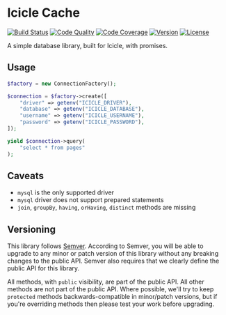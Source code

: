# Icicle Cache

[![Build Status](http://img.shields.io/travis/asyncphp/icicle-database.svg?style=flat-square)](https://travis-ci.org/asyncphp/icicle-database)
[![Code Quality](http://img.shields.io/scrutinizer/g/asyncphp/icicle-database.svg?style=flat-square)](https://scrutinizer-ci.com/g/asyncphp/icicle-database)
[![Code Coverage](http://img.shields.io/scrutinizer/coverage/g/asyncphp/icicle-database.svg?style=flat-square)](https://scrutinizer-ci.com/g/asyncphp/icicle-database)
[![Version](http://img.shields.io/packagist/v/asyncphp/icicle-database.svg?style=flat-square)](https://packagist.org/packages/asyncphp/icicle-database)
[![License](http://img.shields.io/packagist/l/asyncphp/icicle-database.svg?style=flat-square)](license.md)

A simple database library, built for Icicle, with promises.

## Usage

```php
$factory = new ConnectionFactory();

$connection = $factory->create([
    "driver" => getenv("ICICLE_DRIVER"),
    "database" => getenv("ICICLE_DATABASE"),
    "username" => getenv("ICICLE_USERNAME"),
    "password" => getenv("ICICLE_PASSWORD"),
]);

yield $connection->query(
    "select * from pages"
);
```

## Caveats

- `mysql` is the only supported driver
- `mysql` driver does not support prepared statements
- `join`, `groupBy`, `having`, `orHaving`, `distinct` methods are missing

## Versioning

This library follows [Semver](http://semver.org). According to Semver, you will be able to upgrade to any minor or patch version of this library without any breaking changes to the public API. Semver also requires that we clearly define the public API for this library.

All methods, with `public` visibility, are part of the public API. All other methods are not part of the public API. Where possible, we'll try to keep `protected` methods backwards-compatible in minor/patch versions, but if you're overriding methods then please test your work before upgrading.
